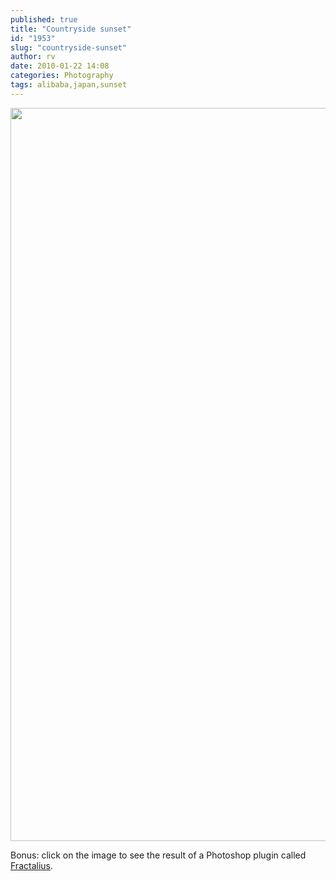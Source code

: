 ```yaml
---
published: true
title: "Countryside sunset"
id: "1953"
slug: "countryside-sunset"
author: rv
date: 2010-01-22 14:08
categories: Photography
tags: alibaba,japan,sunset
---
```

<a href="https://s3.amazonaws.com/cfwblog/uploads/2010/01/sunsethousef.jpg"><img class="aligncenter size-full wp-image-1954" title="SunsetHouse" src="https://s3.amazonaws.com/cfwblog/uploads/2010/01/sunsethouse.jpg" alt="" width="768" height="1173" /></a>
<p style="text-align:left;">Bonus: click on the image to see the result of a Photoshop plugin called <a href="http://www.redfieldplugins.com/filterFractalius.htm" target="_blank">Fractalius</a>.</p>